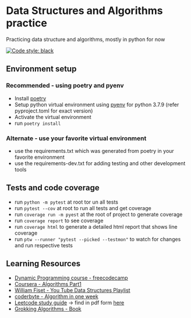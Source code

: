 # Data Structures and Algorithms practice
Practicing data structure and algorithms, mostly in python for now

[![Code style: black](https://img.shields.io/badge/code%20style-black-000000.svg)](https://github.com/psf/black)

## Environment setup
### Recommended - using poetry and pyenv
  - Install [poetry](https://github.com/python-poetry/poetry)
  - Setup python virtual environment using [pyenv](https://github.com/pyenv/pyenv) for python 3.7.9 (refer pyproject.toml for exact version)
  - Activate the virtual environment
  - run `poetry install`
### Alternate - use your favorite virtual environment
  * use the requirements.txt which was generated from poetry in your favorite environment
  * use the requirements-dev.txt for adding testing and other development tools

## Tests and code coverage
  * run `python -m pytest` at root tor un all tests
  * run `pytest --cov` at root to run all tests and get coverage
  * run `coverage run -m pyest` at the root of project to generate coverage
  * run `coverage report` to see coverage
  * run `coverage html` to generate a detailed html report that shows line coverage
  * run `ptw --runner "pytest --picked --testmon"` to watch for changes and run respective tests

## Learning Resources
  * [Dynamic Programming course - freecodecamp](https://youtu.be/oBt53YbR9Kk)
  * [Coursera - Algorithms Part1](https://www.coursera.org/learn/algorithms-part1/home/welcome)
  * [William Fiset - You Tube Data Structures Playlist](https://www.youtube.com/playlist?list=PLDV1Zeh2NRsB6SWUrDFW2RmDotAfPbeHu)
  * [coderbyte - Algorithm in one week](https://coderbyte.com/starter-course/algorithms-and-data-structures)
  * [Leetcode study guide](https://leetcode.com/discuss/general-discussion/494279/comprehensive-data-structure-and-algorithm-study-guide) -> find in pdf form [here](./references/CI_DSA_study_guide.pdf)
  * [Grokking Algorithms - Book](https://www.manning.com/books/grokking-algorithms)
